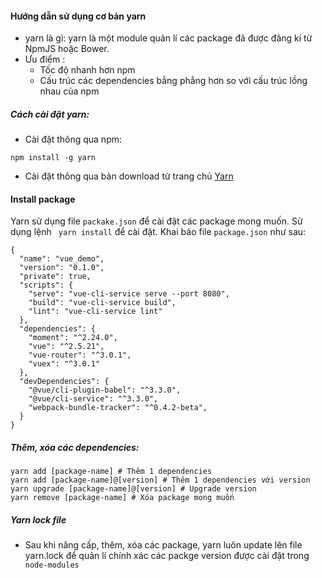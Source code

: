 #### Hướng dẫn sử dụng cơ bản yarn
- yarn là gì: yarn là một module quản lí các package đã được đăng kí từ NpmJS hoặc Bower.
- Ưu điểm :
    - Tốc độ nhanh hơn npm
    - Cấu trúc các dependencies bằng phẳng hơn so với cấu trúc lồng nhau của npm

##### Cách cài đặt yarn:
- Cài đặt thông qua npm:
```
npm install -g yarn
```
- Cài đặt thông qua bản download từ trang chủ [Yarn](https://yarnpkg.com/en/docs/install#debian-stable)

#### Install package
Yarn sử dụng file ```packake.json``` để cài đặt các package mong muốn.
Sử dụng lệnh ``` yarn install``` để cài đặt.
Khai báo file ```package.json``` như sau:

```
{
  "name": "vue_demo",
  "version": "0.1.0",
  "private": true,
  "scripts": {
    "serve": "vue-cli-service serve --port 8080",
    "build": "vue-cli-service build",
    "lint": "vue-cli-service lint"
  },
  "dependencies": {
    "moment": "^2.24.0",
    "vue": "^2.5.21",
    "vue-router": "^3.0.1",
    "vuex": "^3.0.1"
  },
  "devDependencies": {
    "@vue/cli-plugin-babel": "^3.3.0",
    "@vue/cli-service": "^3.3.0",
    "webpack-bundle-tracker": "^0.4.2-beta",
  }
}
```

##### Thêm, xóa các dependencies:
```
yarn add [package-name] # Thêm 1 dependencies
yarn add [package-name]@[version] # Thêm 1 dependencies với version
yarn upgrade [package-name]@[version] # Upgrade version
yarn remove [package-name] # Xóa package mong muốn
```

##### Yarn lock file
- Sau khi nâng cấp, thêm, xóa các package, yarn luôn update lên file yarn.lock để quản lí chính xác các packge version được cài đặt trong ``` node-modules```
